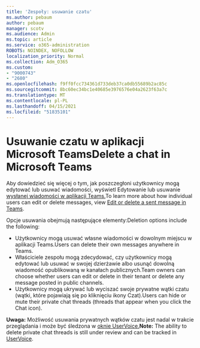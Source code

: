 ```yaml
---
title: 'Zespoły: usuwanie czatu'
ms.author: pebaum
author: pebaum
manager: scotv
ms.audience: Admin
ms.topic: article
ms.service: o365-administration
ROBOTS: NOINDEX, NOFOLLOW
localization_priority: Normal
ms.collection: Adm_O365
ms.custom:
- "9000743"
- "2680"
ms.openlocfilehash: f9ff0fcc734361d733deb37ca0db55689b2ac85c
ms.sourcegitcommit: 8bc60ec34bc1e40685e3976576e04a2623f63a7c
ms.translationtype: MT
ms.contentlocale: pl-PL
ms.lasthandoff: 04/15/2021
ms.locfileid: "51835101"
---
```

# <a name="delete-a-chat-in-microsoft-teams"></a><span data-ttu-id="a9126-102">Usuwanie czatu w aplikacji Microsoft Teams</span><span class="sxs-lookup"><span data-stu-id="a9126-102">Delete a chat in Microsoft Teams</span></span>

<span data-ttu-id="a9126-103">Aby dowiedzieć się więcej o tym, jak poszczegłoni użytkownicy mogą edytować lub usuwać wiadomości, wyświetl Edytowanie lub usuwanie [wysłanej wiadomości w aplikacji Teams.](https://support.office.com/article/5f1fe604-a900-4a07-b8b7-8cf70ed6b263)</span><span class="sxs-lookup"><span data-stu-id="a9126-103">To learn more about how individual users can edit or delete messages, view [Edit or delete a sent message in Teams](https://support.office.com/article/5f1fe604-a900-4a07-b8b7-8cf70ed6b263).</span></span> 

<span data-ttu-id="a9126-104">Opcje usuwania obejmują następujące elementy:</span><span class="sxs-lookup"><span data-stu-id="a9126-104">Deletion options include the following:</span></span>

- <span data-ttu-id="a9126-105">Użytkownicy mogą usuwać własne wiadomości w dowolnym miejscu w aplikacji Teams.</span><span class="sxs-lookup"><span data-stu-id="a9126-105">Users can delete their own messages anywhere in Teams.</span></span>
- <span data-ttu-id="a9126-106">Właściciele zespołu mogą zdecydować, czy użytkownicy mogą edytować lub usuwać w swojej dzierżawie albo usunąć dowolną wiadomość opublikowaną w kanałach publicznych.</span><span class="sxs-lookup"><span data-stu-id="a9126-106">Team owners can choose whether users can edit or delete in their tenant or delete any message posted in public channels.</span></span>
- <span data-ttu-id="a9126-107">Użytkownicy mogą ukrywać lub wyciszać swoje prywatne wątki czatu (wątki, które pojawiają się po kliknięciu ikony Czat).</span><span class="sxs-lookup"><span data-stu-id="a9126-107">Users can hide or mute their private chat threads (threads that appear when you click the Chat icon).</span></span>

<span data-ttu-id="a9126-108">**Uwaga:** Możliwość usuwania prywatnych wątków czatu jest nadal w trakcie przeglądania i może być śledzona w [oknie UserVoice.](https://microsoftteams.uservoice.com/forums/555103-public/suggestions/33535006-delete-private-chat-threads)</span><span class="sxs-lookup"><span data-stu-id="a9126-108">**Note:** The ability to delete private chat threads is still under review and can be tracked in [UserVoice](https://microsoftteams.uservoice.com/forums/555103-public/suggestions/33535006-delete-private-chat-threads).</span></span> 